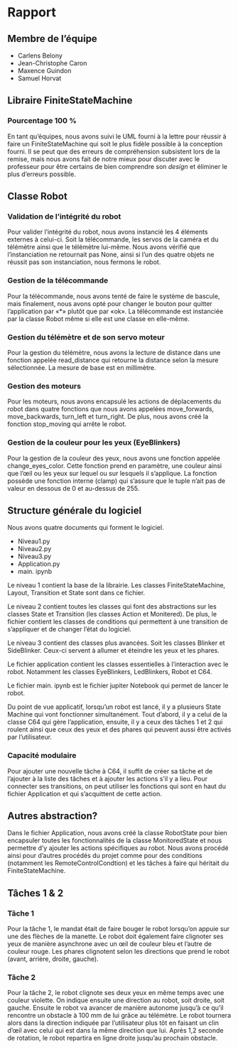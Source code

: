 # Rapport

## Membre de l’équipe
- Carlens Belony
- Jean-Christophe Caron
- Maxence Guindon
- Samuel Horvat

## Libraire FiniteStateMachine
### Pourcentage 100 %
En tant qu’équipes, nous avons suivi le UML fourni à la lettre pour réussir à faire un FiniteStateMachine qui soit le plus fidèle possible à la conception fourni. Il se peut que des erreurs de compréhension subsistent lors de la remise, mais nous avons fait de notre mieux pour discuter avec le professeur pour être certains de bien comprendre son *design* et éliminer le plus d’erreurs possible.

## Classe Robot
### Validation de l’intégrité du robot
Pour valider l’intégrité du robot, nous avons instancié les 4 éléments externes à celui-ci. Soit la télécommande, les servos de la caméra et du télémètre ainsi que le télémètre lui-même. Nous avons vérifié que l’instanciation ne retournait pas None, ainsi si l’un des quatre objets ne réussit pas son instanciation, nous fermons le robot.


### Gestion de la télécommande
Pour la télécommande, nous avons tenté de faire le système de bascule, mais finalement, nous avons opté pour changer le bouton pour quitter l’application par «*» plutôt que par «ok». La télécommande est instanciée par la classe Robot même si elle est une classe en elle-même.

### Gestion du télémètre et de son servo moteur
Pour la gestion du télémètre, nous avons la lecture de distance dans une fonction appelée read_distance qui retourne la distance selon la mesure sélectionnée. La mesure de base est en millimètre.

### Gestion des moteurs
Pour les moteurs, nous avons encapsulé les actions de déplacements du robot dans quatre fonctions que nous avons appelées move_forwards, move_backwards, turn_left et turn_right. De plus, nous avons créé la fonction stop_moving qui arrête le robot.

### Gestion de la couleur pour les yeux (EyeBlinkers)
Pour la gestion de la couleur des yeux, nous avons une fonction appelée change_eyes_color. Cette fonction prend en paramètre, une couleur ainsi que l’œil ou les yeux sur lequel ou sur lesquels il s’applique. La fonction possède une fonction interne (clamp) qui s’assure que le tuple n’ait pas de valeur en dessous de 0 et au-dessus de 255.

## Structure générale du logiciel
Nous avons quatre documents qui forment le logiciel.
- Niveau1.py
- Niveau2.py
- Niveau3.py
- Application.py
- main. ipynb

Le niveau 1 contient la base de la librairie. Les classes FiniteStateMachine, Layout, Transition et State sont dans ce fichier.

Le niveau 2 contient toutes les classes qui font des abstractions sur les classes State et Transition (les classes Action et Monitered). De plus, le fichier contient les classes de conditions qui permettent à une transition de s’appliquer et de changer l’état du logiciel.

Le niveau 3 contient des classes plus avancées. Soit les classes Blinker et SideBlinker. Ceux-ci servent à allumer et éteindre les yeux et les phares.

Le fichier application contient les classes essentielles à l’interaction avec le robot. Notamment les classes EyeBlinkers, LedBlinkers, Robot et C64.

Le fichier main. ipynb est le fichier jupiter Notebook qui permet de lancer le robot.

Du point de vue applicatif, lorsqu’un robot est lancé, il y a plusieurs State Machine qui vont fonctionner simultanément. Tout d’abord, il y a celui de la classe C64 qui gère l’application, ensuite, il y a ceux des tâches 1 et 2 qui roulent ainsi que ceux des yeux et des phares qui peuvent aussi être activés par l’utilisateur.

### Capacité modulaire
Pour ajouter une nouvelle tâche à C64, il suffit de créer sa tâche et de l’ajouter à la liste des tâches et à ajouter les actions s’il y a lieu. Pour connecter ses transitions, on peut utiliser les fonctions qui sont en haut du fichier Application et qui s’acquittent de cette action.

## Autres abstraction?
Dans le fichier Application, nous avons créé la classe RobotState pour bien encapsuler toutes les fonctionnalités de la classe MonitoredState et nous permettre d’y ajouter les actions spécifiques au robot. Nous avons procédé ainsi pour d’autres procédés du projet comme pour des conditions (notamment les RemoteControlCondtion) et les tâches à faire qui héritait du FiniteStateMachine.

## Tâches 1 & 2
### Tâche 1
Pour la tâche 1, le mandat était de faire bouger le robot lorsqu’on appuie sur une des flèches de la manette. Le robot doit également faire clignoter ses yeux de manière asynchrone avec un œil de couleur bleu et l’autre de couleur rouge. Les phares clignotent selon les directions que prend le robot (avant, arrière, droite, gauche).

### Tâche 2
Pour la tâche 2, le robot clignote ses deux yeux en même temps avec une couleur violette. On indique ensuite une direction au robot, soit droite, soit gauche. Ensuite le robot va avancer de manière autonome jusqu’à ce qu’il rencontre un obstacle à 100 mm de lui grâce au télémètre. Le robot tournera alors dans la direction indiquée par l’utilisateur plus tôt en faisant un clin d’œil avec celui qui est dans la même direction que lui. Après 1,2 seconde de rotation, le robot repartira en ligne droite jusqu’au prochain obstacle.